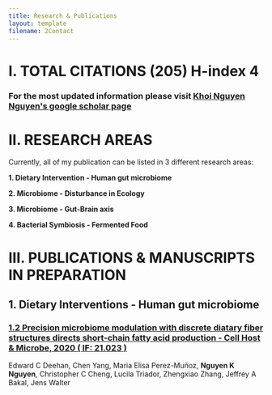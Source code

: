 ```yaml
---
title: Research & Publications
layout: template
filename: 2Contact
--- 
```


# I. TOTAL CITATIONS (205) H-index 4 
### For the most updated information please visit [Khoi Nguyen Nguyen's google scholar page](https://scholar.google.com.vn/citations?view_op=list_works&hl=vi&hl=vi&user=7Xrudt0AAAAJ)

# II. RESEARCH AREAS
Currently, all of my publication can be listed in 3 different research areas: 

**1.  Dietary Intervention - Human gut microbiome**

**2.  Microbiome - Disturbance in Ecology**

**3.  Microbiome - Gut-Brain axis**

**4. Bacterial Symbiosis - Fermented Food**


# III. PUBLICATIONS & MANUSCRIPTS IN PREPARATION

## 1. Dietary Interventions - Human gut microbiome

### [1.2 Precision microbiome modulation with discrete diatary fiber structures directs short-chain fatty acid production - Cell Host & Microbe, 2020 ( IF: 21.023 )](https://www.cell.com/cell-host-microbe/fulltext/S1931-3128(20)30045-7?_returnURL=https%3A%2F%2Flinkinghub.elsevier.com%2Fretrieve%2Fpii%2FS1931312820300457%3Fshowall%3Dtrue) 
Edward C Deehan, Chen Yang, Maria Elisa Perez-Muñoz, **Nguyen K Nguyen**, Christopher C Cheng, Lucila Triador, Zhengxiao Zhang, Jeffrey A Bakal, Jens Walter




